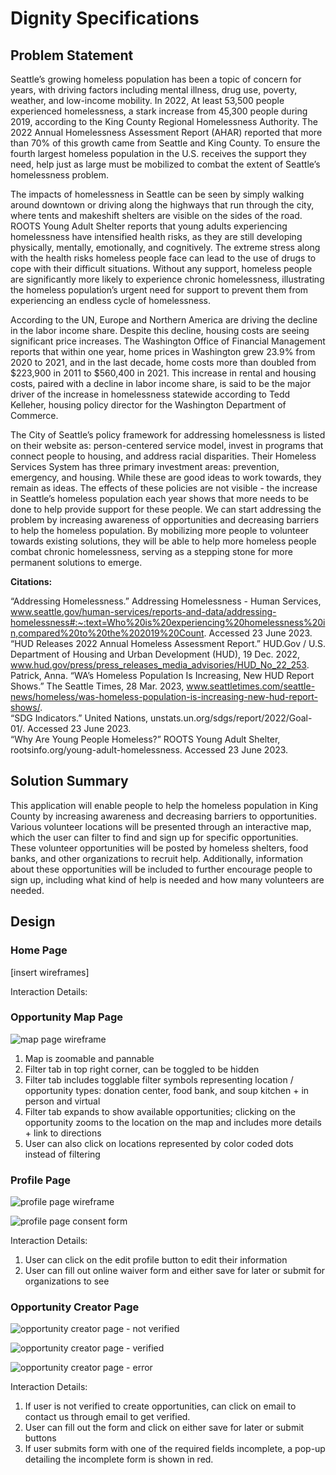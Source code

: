 # Dignity Specifications

## Problem Statement
Seattle’s growing homeless population has been a topic of concern for years, with driving factors including mental illness, drug use, poverty, weather, and low-income mobility. In 2022, At least 53,500 people experienced homelessness, a stark increase from 45,300 people during 2019, according to the King County Regional Homelessness Authority. The 2022 Annual Homelessness Assessment Report (AHAR) reported that more than 70% of this growth came from Seattle and King County. To ensure the fourth largest homeless population in the U.S. receives the support they need, help just as large must be mobilized to combat the extent of Seattle’s homelessness problem.

The impacts of homelessness in Seattle can be seen by simply walking around downtown or driving along the highways that run through the city, where tents and makeshift shelters are visible on the sides of the road. ROOTS Young Adult Shelter reports that young adults experiencing homelessness have intensified health risks, as they are still developing physically, mentally, emotionally, and cognitively. The extreme stress along with the health risks homeless people face can lead to the use of drugs to cope with their difficult situations. Without any support, homeless people are significantly more likely to experience chronic homelessness, illustrating the homeless population’s urgent need for support to prevent them from experiencing an endless cycle of homelessness.

According to the UN, Europe and Northern America are driving the decline in the labor income share. Despite this decline, housing costs are seeing significant price increases. The Washington Office of Financial Management reports that within one year, home prices in Washington grew 23.9% from 2020 to 2021, and in the last decade, home costs more than doubled from $223,900 in 2011 to $560,400 in 2021. This increase in rental and housing costs, paired with a decline in labor income share, is said to be the major driver of the increase in homelessness statewide according to Tedd Kelleher, housing policy director for the Washington Department of Commerce. 

The City of Seattle’s policy framework for addressing homelessness is listed on their website as: person-centered service model, invest in programs that connect people to housing, and address racial disparities. Their Homeless Services System has three primary investment areas: prevention, emergency, and housing. While these are good ideas to work towards, they remain as ideas. The effects of these policies are not visible - the increase in Seattle’s homeless population each year shows that more needs to be done to help provide support for these people. We can start addressing the problem by increasing awareness of opportunities and decreasing barriers to help the homeless population. By mobilizing more people to volunteer towards existing solutions, they will be able to help more homeless people combat chronic homelessness, serving as a stepping stone for more permanent solutions to emerge.

**Citations:**

“Addressing Homelessness.” Addressing Homelessness - Human Services, www.seattle.gov/human-services/reports-and-data/addressing-homelessness#:~:text=Who%20is%20experiencing%20homelessness%20in,compared%20to%20the%202019%20Count. Accessed 23 June 2023.  
“HUD Releases 2022 Annual Homeless Assessment Report.” HUD.Gov / U.S. Department of Housing and Urban Development (HUD), 19 Dec. 2022, www.hud.gov/press/press_releases_media_advisories/HUD_No_22_253.  
Patrick, Anna. “WA’s Homeless Population Is Increasing, New HUD Report Shows.” The Seattle Times, 28 Mar. 2023, www.seattletimes.com/seattle-news/homeless/was-homeless-population-is-increasing-new-hud-report-shows/.  
“SDG Indicators.” United Nations, unstats.un.org/sdgs/report/2022/Goal-01/. Accessed 23 June 2023.  
“Why Are Young People Homeless?” ROOTS Young Adult Shelter, rootsinfo.org/young-adult-homelessness. Accessed 23 June 2023. 

## Solution Summary
This application will enable people to help the homeless population in King County by increasing awareness and decreasing barriers to opportunities. Various volunteer locations will be presented through an interactive map, which the user can filter to find and sign up for specific opportunities. These volunteer opportunities will be posted by homeless shelters, food banks, and other organizations to recruit help. Additionally, information about these opportunities will be included to further encourage people to sign up, including what kind of help is needed and how many volunteers are needed.

## Design

### Home Page

[insert wireframes]

Interaction Details:



### Opportunity Map Page

![map page wireframe](images/mappageelements.png)

1. Map is zoomable and pannable
2. Filter tab in top right corner, can be toggled to be hidden
3. Filter tab includes togglable filter symbols representing location / opportunity types: donation center, food bank, and soup kitchen + in person and virtual
4. Filter tab expands to show available opportunities; clicking on the opportunity zooms to the location on the map and includes more details + link to directions
5. User can also click on locations represented by color coded dots instead of filtering

### Profile Page

![profile page wireframe](images/profilepage.png)

![profile page consent form](images/consentform.png)

Interaction Details:
1. User can click on the edit profile button to edit their information
2. User can fill out online waiver form and either save for later or submit for organizations to see

### Opportunity Creator Page

![opportunity creator page - not verified](images/creatornotverif.png)

![opportunity creator page - verified](images/creatorverified.png)

![opportunity creator page - error](images/creatorincomplete.png)

Interaction Details:
1. If user is not verified to create opportunities, can click on email to contact us through email to get verified.
2. User can fill out the form and click on either save for later or submit buttons
3. If user submits form with one of the required fields incomplete, a pop-up detailing the incomplete form is shown in red.
